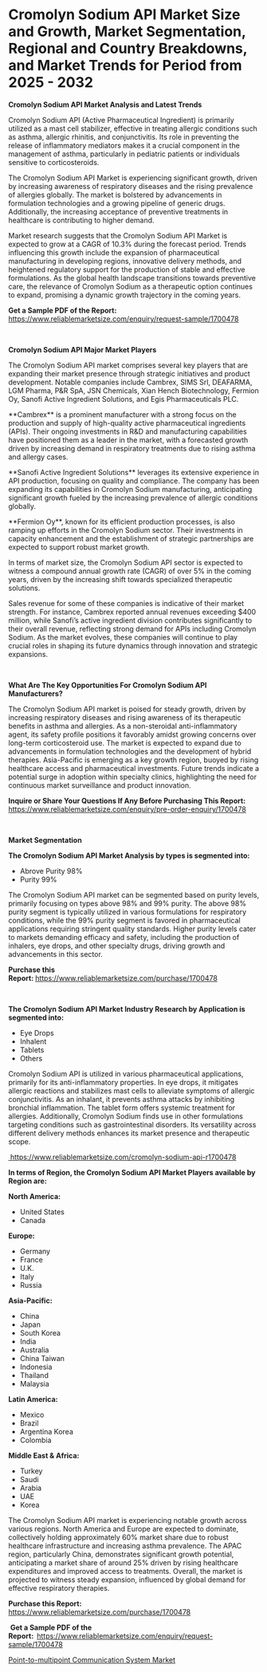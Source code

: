 <p><h1>Cromolyn Sodium API Market Size and Growth, Market Segmentation, Regional and Country Breakdowns, and Market Trends for Period from 2025 -  2032</h1></p><p><strong>Cromolyn Sodium API Market Analysis and Latest Trends</strong></p>
<p><p>Cromolyn Sodium API (Active Pharmaceutical Ingredient) is primarily utilized as a mast cell stabilizer, effective in treating allergic conditions such as asthma, allergic rhinitis, and conjunctivitis. Its role in preventing the release of inflammatory mediators makes it a crucial component in the management of asthma, particularly in pediatric patients or individuals sensitive to corticosteroids. </p><p>The Cromolyn Sodium API Market is experiencing significant growth, driven by increasing awareness of respiratory diseases and the rising prevalence of allergies globally. The market is bolstered by advancements in formulation technologies and a growing pipeline of generic drugs. Additionally, the increasing acceptance of preventive treatments in healthcare is contributing to higher demand.</p><p>Market research suggests that the Cromolyn Sodium API Market is expected to grow at a CAGR of 10.3% during the forecast period. Trends influencing this growth include the expansion of pharmaceutical manufacturing in developing regions, innovative delivery methods, and heightened regulatory support for the production of stable and effective formulations. As the global health landscape transitions towards preventive care, the relevance of Cromolyn Sodium as a therapeutic option continues to expand, promising a dynamic growth trajectory in the coming years.</p></p>
<p><strong>Get a Sample PDF of the Report:&nbsp;</strong> <a href="https://www.reliablemarketsize.com/enquiry/request-sample/1700478?utm_campaign=1898&utm_medium=2&utm_source=Github&utm_content=ia&utm_term=09012025&utm_id=cromolyn-sodium-api">https://www.reliablemarketsize.com/enquiry/request-sample/1700478</a></p>
<p>&nbsp;</p>
<p><strong>Cromolyn Sodium API Major Market Players</strong></p>
<p><p>The Cromolyn Sodium API market comprises several key players that are expanding their market presence through strategic initiatives and product development. Notable companies include Cambrex, SIMS Srl, DEAFARMA, LGM Pharma, P&R SpA, JSN Chemicals, Xian Hench Biotechnology, Fermion Oy, Sanofi Active Ingredient Solutions, and Egis Pharmaceuticals PLC.</p><p>**Cambrex** is a prominent manufacturer with a strong focus on the production and supply of high-quality active pharmaceutical ingredients (APIs). Their ongoing investments in R&D and manufacturing capabilities have positioned them as a leader in the market, with a forecasted growth driven by increasing demand in respiratory treatments due to rising asthma and allergy cases.</p><p>**Sanofi Active Ingredient Solutions** leverages its extensive experience in API production, focusing on quality and compliance. The company has been expanding its capabilities in Cromolyn Sodium manufacturing, anticipating significant growth fueled by the increasing prevalence of allergic conditions globally.</p><p>**Fermion Oy**, known for its efficient production processes, is also ramping up efforts in the Cromolyn Sodium sector. Their investments in capacity enhancement and the establishment of strategic partnerships are expected to support robust market growth.</p><p>In terms of market size, the Cromolyn Sodium API sector is expected to witness a compound annual growth rate (CAGR) of over 5% in the coming years, driven by the increasing shift towards specialized therapeutic solutions.</p><p>Sales revenue for some of these companies is indicative of their market strength. For instance, Cambrex reported annual revenues exceeding $400 million, while Sanofi’s active ingredient division contributes significantly to their overall revenue, reflecting strong demand for APIs including Cromolyn Sodium. As the market evolves, these companies will continue to play crucial roles in shaping its future dynamics through innovation and strategic expansions.</p></p>
<p>&nbsp;</p>
<p><strong>What Are The Key Opportunities For Cromolyn Sodium API Manufacturers?</strong></p>
<p><p>The Cromolyn Sodium API market is poised for steady growth, driven by increasing respiratory diseases and rising awareness of its therapeutic benefits in asthma and allergies. As a non-steroidal anti-inflammatory agent, its safety profile positions it favorably amidst growing concerns over long-term corticosteroid use. The market is expected to expand due to advancements in formulation technologies and the development of hybrid therapies. Asia-Pacific is emerging as a key growth region, buoyed by rising healthcare access and pharmaceutical investments. Future trends indicate a potential surge in adoption within specialty clinics, highlighting the need for continuous market surveillance and product innovation.</p></p>
<p><strong>Inquire or Share Your Questions If Any Before Purchasing This Report:</strong> <a href="https://www.reliablemarketsize.com/enquiry/pre-order-enquiry/1700478?utm_campaign=1898&utm_medium=2&utm_source=Github&utm_content=ia&utm_term=09012025&utm_id=cromolyn-sodium-api">https://www.reliablemarketsize.com/enquiry/pre-order-enquiry/1700478</a></p>
<p>&nbsp;</p>
<p><strong>Market Segmentation</strong></p>
<p><strong>The Cromolyn Sodium API Market Analysis by types is segmented into:</strong></p>
<p><ul><li>Abrove Purity 98%</li><li>Purity 99%</li></ul></p>
<p><p>The Cromolyn Sodium API market can be segmented based on purity levels, primarily focusing on types above 98% and 99% purity. The above 98% purity segment is typically utilized in various formulations for respiratory conditions, while the 99% purity segment is favored in pharmaceutical applications requiring stringent quality standards. Higher purity levels cater to markets demanding efficacy and safety, including the production of inhalers, eye drops, and other specialty drugs, driving growth and advancements in this sector.</p></p>
<p><strong>Purchase this Report:&nbsp;</strong><a href="https://www.reliablemarketsize.com/purchase/1700478?utm_campaign=1898&utm_medium=2&utm_source=Github&utm_content=ia&utm_term=09012025&utm_id=cromolyn-sodium-api">https://www.reliablemarketsize.com/purchase/1700478</a></p>
<p>&nbsp;</p>
<p><strong>The Cromolyn Sodium API Market Industry Research by Application is segmented into:</strong></p>
<p><ul><li>Eye Drops</li><li>Inhalent</li><li>Tablets</li><li>Others</li></ul></p>
<p><p>Cromolyn Sodium API is utilized in various pharmaceutical applications, primarily for its anti-inflammatory properties. In eye drops, it mitigates allergic reactions and stabilizes mast cells to alleviate symptoms of allergic conjunctivitis. As an inhalant, it prevents asthma attacks by inhibiting bronchial inflammation. The tablet form offers systemic treatment for allergies. Additionally, Cromolyn Sodium finds use in other formulations targeting conditions such as gastrointestinal disorders. Its versatility across different delivery methods enhances its market presence and therapeutic scope.</p></p>
<p><a href="https://www.reliablemarketsize.com/cromolyn-sodium-api-r1700478?utm_campaign=1898&utm_medium=2&utm_source=Github&utm_content=ia&utm_term=09012025&utm_id=cromolyn-sodium-api">&nbsp;https://www.reliablemarketsize.com/cromolyn-sodium-api-r1700478</a></p>
<p><strong>In terms of Region, the Cromolyn Sodium API Market Players available by Region are:</strong></p>
<p>
    <p> <strong> North America: </strong>
        <ul>
            <li>United States</li>
            <li>Canada</li>
        </ul>
        </p> 
    <p> <strong> Europe: </strong>
        <ul>
            <li>Germany</li>
            <li>France</li>
            <li>U.K.</li>
            <li>Italy</li>
            <li>Russia</li>
        </ul>
        </p> 
    <p> <strong> Asia-Pacific: </strong>
        <ul>
            <li>China</li>
            <li>Japan</li>
            <li>South Korea</li>
            <li>India</li>
            <li>Australia</li>
            <li>China Taiwan</li>
            <li>Indonesia</li>
            <li>Thailand</li>
            <li>Malaysia</li>
        </ul>
        </p> 
    <p> <strong> Latin America: </strong>
        <ul>
            <li>Mexico</li>
            <li>Brazil</li>
            <li>Argentina Korea</li>
            <li>Colombia</li>
        </ul>
        </p> 
    <p> <strong> Middle East & Africa: </strong>
        <ul>
            <li>Turkey</li>
            <li>Saudi</li>
            <li>Arabia</li>
            <li>UAE</li>
            <li>Korea</li>
        </ul>
    </p>
    </p>
<p><p>The Cromolyn Sodium API market is experiencing notable growth across various regions. North America and Europe are expected to dominate, collectively holding approximately 60% market share due to robust healthcare infrastructure and increasing asthma prevalence. The APAC region, particularly China, demonstrates significant growth potential, anticipating a market share of around 25% driven by rising healthcare expenditures and improved access to treatments. Overall, the market is projected to witness steady expansion, influenced by global demand for effective respiratory therapies.</p></p>
<p><strong>Purchase this Report: </strong><a href="https://www.reliablemarketsize.com/purchase/1700478?utm_campaign=1898&utm_medium=2&utm_source=Github&utm_content=ia&utm_term=09012025&utm_id=cromolyn-sodium-api">https://www.reliablemarketsize.com/purchase/1700478</a></p>
<p>&nbsp;<strong>Get a Sample PDF of the Report:&nbsp;&nbsp;</strong><a href="https://www.reliablemarketsize.com/enquiry/request-sample/1700478?utm_campaign=1898&utm_medium=2&utm_source=Github&utm_content=ia&utm_term=09012025&utm_id=cromolyn-sodium-api">https://www.reliablemarketsize.com/enquiry/request-sample/1700478</a></p>
<p><strong></strong></p>
<p><p><a href="https://github.com/Chiragrp22/Market-Research-Report-List-6/blob/main/point-to-multipoint-communication-system-market.md?utm_campaign=1898&utm_medium=2&utm_source=Github&utm_content=ia&utm_term=09012025&utm_id=cromolyn-sodium-api">Point-to-multipoint Communication System Market</a></p></p>